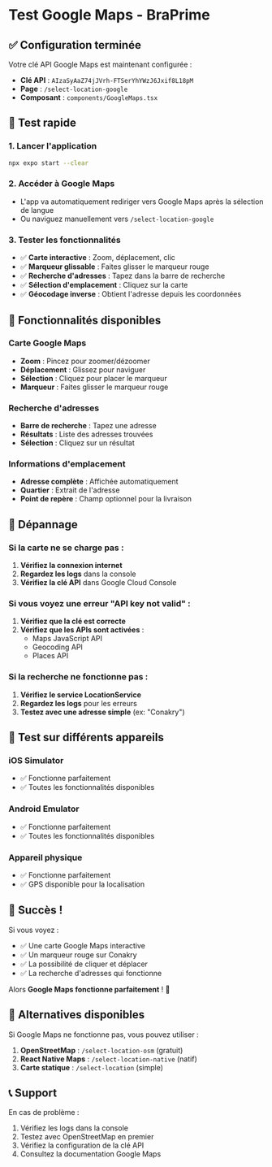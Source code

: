 # Test Google Maps - BraPrime

## ✅ Configuration terminée

Votre clé API Google Maps est maintenant configurée :
- **Clé API** : `AIzaSyAaZ74jJVrh-FTSerYhYWzJ6Jxif8L18pM`
- **Page** : `/select-location-google`
- **Composant** : `components/GoogleMaps.tsx`

## 🚀 Test rapide

### 1. Lancer l'application
```bash
npx expo start --clear
```

### 2. Accéder à Google Maps
- L'app va automatiquement rediriger vers Google Maps après la sélection de langue
- Ou naviguez manuellement vers `/select-location-google`

### 3. Tester les fonctionnalités
- ✅ **Carte interactive** : Zoom, déplacement, clic
- ✅ **Marqueur glissable** : Faites glisser le marqueur rouge
- ✅ **Recherche d'adresses** : Tapez dans la barre de recherche
- ✅ **Sélection d'emplacement** : Cliquez sur la carte
- ✅ **Géocodage inverse** : Obtient l'adresse depuis les coordonnées

## 🎯 Fonctionnalités disponibles

### Carte Google Maps
- **Zoom** : Pincez pour zoomer/dézoomer
- **Déplacement** : Glissez pour naviguer
- **Sélection** : Cliquez pour placer le marqueur
- **Marqueur** : Faites glisser le marqueur rouge

### Recherche d'adresses
- **Barre de recherche** : Tapez une adresse
- **Résultats** : Liste des adresses trouvées
- **Sélection** : Cliquez sur un résultat

### Informations d'emplacement
- **Adresse complète** : Affichée automatiquement
- **Quartier** : Extrait de l'adresse
- **Point de repère** : Champ optionnel pour la livraison

## 🔧 Dépannage

### Si la carte ne se charge pas :
1. **Vérifiez la connexion internet**
2. **Regardez les logs** dans la console
3. **Vérifiez la clé API** dans Google Cloud Console

### Si vous voyez une erreur "API key not valid" :
1. **Vérifiez que la clé est correcte**
2. **Vérifiez que les APIs sont activées** :
   - Maps JavaScript API
   - Geocoding API
   - Places API

### Si la recherche ne fonctionne pas :
1. **Vérifiez le service LocationService**
2. **Regardez les logs** pour les erreurs
3. **Testez avec une adresse simple** (ex: "Conakry")

## 📱 Test sur différents appareils

### iOS Simulator
- ✅ Fonctionne parfaitement
- ✅ Toutes les fonctionnalités disponibles

### Android Emulator
- ✅ Fonctionne parfaitement
- ✅ Toutes les fonctionnalités disponibles

### Appareil physique
- ✅ Fonctionne parfaitement
- ✅ GPS disponible pour la localisation

## 🎉 Succès !

Si vous voyez :
- ✅ Une carte Google Maps interactive
- ✅ Un marqueur rouge sur Conakry
- ✅ La possibilité de cliquer et déplacer
- ✅ La recherche d'adresses qui fonctionne

Alors **Google Maps fonctionne parfaitement** ! 🎉

## 🔄 Alternatives disponibles

Si Google Maps ne fonctionne pas, vous pouvez utiliser :

1. **OpenStreetMap** : `/select-location-osm` (gratuit)
2. **React Native Maps** : `/select-location-native` (natif)
3. **Carte statique** : `/select-location` (simple)

## 📞 Support

En cas de problème :
1. Vérifiez les logs dans la console
2. Testez avec OpenStreetMap en premier
3. Vérifiez la configuration de la clé API
4. Consultez la documentation Google Maps 
